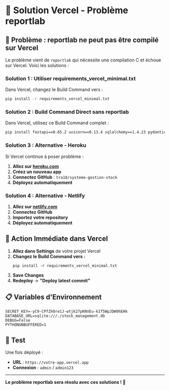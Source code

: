 # 🔧 Solution Vercel - Problème reportlab

## 🚨 Problème : reportlab ne peut pas être compilé sur Vercel

Le problème vient de `reportlab` qui nécessite une compilation C et échoue sur Vercel. Voici les solutions :

### **Solution 1 : Utiliser requirements_vercel_minimal.txt**

Dans Vercel, changez le Build Command vers :

```bash
pip install -r requirements_vercel_minimal.txt
```

### **Solution 2 : Build Command Direct sans reportlab**

Dans Vercel, utilisez ce Build Command complet :

```bash
pip install fastapi==0.65.2 uvicorn==0.13.4 sqlalchemy==1.4.23 pydantic==1.8.2 python-jose[cryptography]==3.3.0 passlib[bcrypt]==1.7.4 python-multipart==0.0.5 python-dateutil==2.8.2 alembic==1.7.7
```

### **Solution 3 : Alternative - Heroku**

Si Vercel continue à poser problème :

1. **Allez sur [heroku.com](https://heroku.com)**
2. **Créez un nouveau app**
3. **Connectez GitHub** : `tra18/systeme-gestion-stock`
4. **Déployez automatiquement**

### **Solution 4 : Alternative - Netlify**

1. **Allez sur [netlify.com](https://netlify.com)**
2. **Connectez GitHub**
3. **Importez votre repository**
4. **Déployez automatiquement**

## 🎯 **Action Immédiate dans Vercel**

1. **Allez dans Settings** de votre projet Vercel
2. **Changez le Build Command vers :**
   ```
   pip install -r requirements_vercel_minimal.txt
   ```
3. **Save Changes**
4. **Redeploy** → **"Deploy latest commit"**

## 📋 **Variables d'Environnement**

```
SECRET_KEY=-yC9-CPfZhOre1J-wtjk27pKNVEu-kIf5WpJDW9hEHk
DATABASE_URL=sqlite:///./stock_management.db
DEBUG=False
PYTHONUNBUFFERED=1
```

## 🧪 **Test**

Une fois déployé :
- **URL** : `https://votre-app.vercel.app`
- **Connexion** : `admin` / `admin123`

---

**Le problème reportlab sera résolu avec ces solutions ! 🚀**
